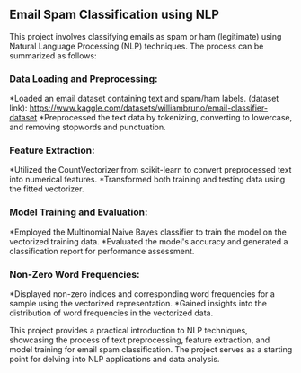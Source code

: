 ## Email Spam Classification using NLP
This project involves classifying emails as spam or ham (legitimate) using Natural Language Processing (NLP) techniques. The process can be summarized as follows:

### Data Loading and Preprocessing:
*Loaded an email dataset containing text and spam/ham labels.
(dataset link): https://www.kaggle.com/datasets/williambruno/email-classifier-dataset
*Preprocessed the text data by tokenizing, converting to lowercase, and removing stopwords and punctuation.

### Feature Extraction:
*Utilized the CountVectorizer from scikit-learn to convert preprocessed text into numerical features.
*Transformed both training and testing data using the fitted vectorizer.

### Model Training and Evaluation:
*Employed the Multinomial Naive Bayes classifier to train the model on the vectorized training data.
*Evaluated the model's accuracy and generated a classification report for performance assessment.

### Non-Zero Word Frequencies:
*Displayed non-zero indices and corresponding word frequencies for a sample using the vectorized representation.
*Gained insights into the distribution of word frequencies in the vectorized data.

This project provides a practical introduction to NLP techniques, showcasing the process of text preprocessing, feature extraction, and model training for email spam classification. The project serves as a starting point for delving into NLP applications and data analysis.
